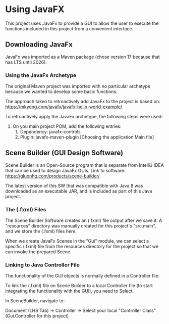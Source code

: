 # Using JavaFX

This project uses JavaFx to provide a GUI to allow the user to execute the functions included in this
project from a convenient interface.

## Downloading JavaFx

JavaFx was imported as a Maven package (chose version 17 because that has LTS until 2026).

### Using the JavaFx Archetype

The original Maven project was imported with no particular archetype because we wanted to develop some basic functions.

The approach taken to retroactively add JavaFx to the project is based on: https://mkyong.com/javafx/javafx-hello-world-example/

To retroactively apply the JavaFx archetype, the following steps were used:
1. On you main project POM, add the following entries:
   1. Dependency: javafx-controls
   2. Plugin: javafx-maven-plugin [Choosing the application Main file]

## Scene Builder (GUI Design Software)

Scene Builder is an Open-Source program that is separate from IntelliJ IDEA that can be used to design JavaFx GUIs.
Link to software: https://gluonhq.com/products/scene-builder/

The latest version of this SW that was compatible with Java 8 was downloaded as an executable JAR, and is included
as part of this Java project.

### The (.fxml) Files

The Scene Builder Software creates an (.fxml) file output after we save it.
A "resources" directory was manually created for this project's "src.main", and we store the (.fxml) files here.

When we create JavaFx Scenes in the "Gui" module, we can select a specific (.fxml) file from the resources directory
for the project so that we can invoke the prepared Scene.

### Linking to Java Controller File

The functionality of the GUI objects is normally defined in a Controller file.

To link the (.fxml) file on Scene Builder to a local Controller file (to start integrating the functionality with the GUI), 
you need to Select.

In SceneBuilder, navigate to:

Document (LHS Tab) -> Controller -> Select your local "Controller Class" (Gui.Controller for this project)